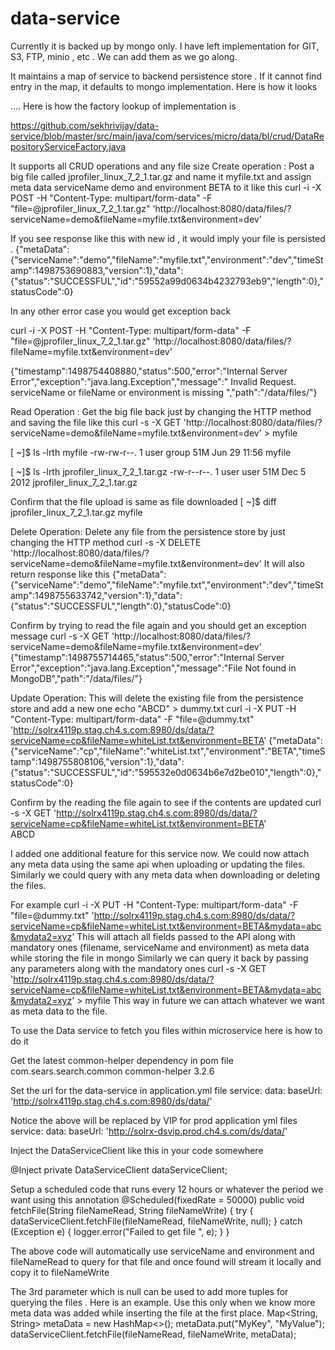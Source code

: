 # data-service

Currently it is backed up by mongo only. I have left implementation for GIT, S3, FTP, minio , etc . We can add them as we go along. 


It maintains  a map of service to backend persistence store . If it cannot find entry in the map,  it defaults to mongo implementation. Here is how it looks

….
Here is how the factory lookup of implementation is
 
https://github.com/sekhrivijay/data-service/blob/master/src/main/java/com/services/micro/data/bl/crud/DataRepositoryServiceFactory.java



It supports all CRUD operations and any file size
Create operation :
Post a big  file called jprofiler_linux_7_2_1.tar.gz and name it myfile.txt and assign meta data serviceName demo and environment BETA to it like this
curl -i -X POST -H "Content-Type: multipart/form-data" -F "file=@jprofiler_linux_7_2_1.tar.gz" 'http://localhost:8080/data/files/?serviceName=demo&fileName=myfile.txt&environment=dev'
 
If you see response like this with new id , it would imply your file is persisted .
{"metaData":{"serviceName":"demo","fileName":"myfile.txt","environment":"dev","timeStamp":1498753690883,"version":1},"data":{"status":"SUCCESSFUL","id":"59552a99d0634b4232793eb9","length":0},"statusCode":0}
 
In any other error case you would get exception back
 
curl -i -X POST -H "Content-Type: multipart/form-data" -F "file=@jprofiler_linux_7_2_1.tar.gz" 'http://localhost:8080/data/files/?fileName=myfile.txt&environment=dev'
 
{"timestamp":1498754408880,"status":500,"error":"Internal Server Error","exception":"java.lang.Exception","message":" Invalid Request. serviceName or fileName or environment is missing 
 ","path":"/data/files/"}
 
 
Read Operation :
Get the big file back just by changing the HTTP method and saving the file like this
curl -s  -X GET  'http://localhost:8080/data/files/?serviceName=demo&fileName=myfile.txt&environment=dev' > myfile
 
[ ~]$ ls -lrth myfile
-rw-rw-r--. 1 user group 51M Jun 29 11:56 myfile
 
[ ~]$ ls -lrth jprofiler_linux_7_2_1.tar.gz
-rw-r--r--. 1 user user 51M Dec  5  2012 jprofiler_linux_7_2_1.tar.gz
 
Confirm that the file upload is same as file downloaded
[ ~]$ diff jprofiler_linux_7_2_1.tar.gz myfile
 
 
Delete Operation:
Delete any file from the persistence  store by just changing the HTTP method
curl -s  -X DELETE  'http://localhost:8080/data/files/?serviceName=demo&fileName=myfile.txt&environment=dev'
It will also return response like this
{"metaData":{"serviceName":"demo","fileName":"myfile.txt","environment":"dev","timeStamp":1498755633742,"version":1},"data":{"status":"SUCCESSFUL","length":0},"statusCode":0}
 
Confirm by trying to read the file again and you should get an exception message
curl -s  -X GET  'http://localhost:8080/data/files/?serviceName=demo&fileName=myfile.txt&environment=dev'
{"timestamp":1498755714465,"status":500,"error":"Internal Server Error","exception":"java.lang.Exception","message":"File Not found in MongoDB","path":"/data/files/"}
 
Update Operation:
This will delete the existing file from the persistence store and add a new one
echo "ABCD" > dummy.txt
curl -i -X PUT -H "Content-Type: multipart/form-data" -F "file=@dummy.txt" 'http://solrx4119p.stag.ch4.s.com:8980/ds/data/?serviceName=cp&fileName=whiteList.txt&environment=BETA'
{"metaData":{"serviceName":"cp","fileName":"whiteList.txt","environment":"BETA","timeStamp":1498755808106,"version":1},"data":{"status":"SUCCESSFUL","id":"595532e0d0634b6e7d2be010","length":0},"statusCode":0}
 
Confirm by the reading the file again to see if the contents are updated
curl -s  -X GET  'http://solrx4119p.stag.ch4.s.com:8980/ds/data/?serviceName=cp&fileName=whiteList.txt&environment=BETA'    
ABCD
 

I added one additional feature for this service now. We could now attach any meta data using the same api when uploading or updating the files. Similarly we could query with any meta data when downloading or deleting the files.

For example
curl -i -X PUT -H "Content-Type: multipart/form-data" -F "file=@dummy.txt" 'http://solrx4119p.stag.ch4.s.com:8980/ds/data/?serviceName=cp&fileName=whiteList.txt&environment=BETA&mydata=abc&mydata2=xyz'
This will attach all fields passed to the API along  with mandatory ones (filename, serviceName and environment) as meta data while storing the file in mongo
Similarly we can query it back by passing any parameters along with the mandatory ones
curl -s  -X GET  'http://solrx4119p.stag.ch4.s.com:8980/ds/data/?serviceName=cp&fileName=whiteList.txt&environment=BETA&mydata=abc&mydata2=xyz' > myfile
This way in future we can attach whatever we want as meta data to the file.
 
 
To use the Data service to fetch you files within microservice here is how to do it
  
Get the latest  common-helper dependency in pom file
<dependency>
    <groupId>com.sears.search.common</groupId>
    <artifactId>common-helper</artifactId>
    <version>3.2.6</version>
    <exclusions>
        <exclusion>
            <groupId>*</groupId>
            <artifactId>*</artifactId>
        </exclusion>
    </exclusions>
</dependency>
 
 
 
 
Set the url for the data-service in application.yml file
service:
   data:
     baseUrl: 'http://solrx4119p.stag.ch4.s.com:8980/ds/data/'
 
 Notice the above will be replaced by VIP for prod application yml files
service:
  data:
       baseUrl: 'http://solrx-dsvip.prod.ch4.s.com/ds/data/'
 
 
Inject the DataServiceClient like this in your code somewhere
 
@Inject
 private DataServiceClient dataServiceClient;
 
 
Setup a scheduled code that runs every 12 hours or whatever the period we want using this annotation
@Scheduled(fixedRate = 50000)
 public void fetchFile(String fileNameRead, String fileNameWrite) {
     try {
         dataServiceClient.fetchFile(fileNameRead, fileNameWrite, null);
     } catch (Exception e) {
         logger.error("Failed to get file ", e);
     }
 } 
 
 
The above code will automatically use serviceName and environment and fileNameRead to query for that file and once found will stream it locally and copy it to
fileNameWrite
 
 
The 3rd parameter which is null can be used to add more tuples for querying the files . Here is an example. Use this only when we know more meta data was added while inserting the file at the first place.
Map<String, String> metaData = new HashMap<>();
 metaData.put("MyKey", "MyValue");
 dataServiceClient.fetchFile(fileNameRead, fileNameWrite, metaData);
 
